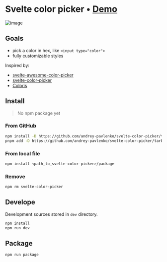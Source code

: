 # Svelte color picker &bull; [Demo](https://andrey-pavlenko.github.io/svelte-color-picker/)

![image](https://user-images.githubusercontent.com/31999255/159011717-adaeb9ea-d0b3-4464-89d3-944206690248.png)

## Goals

- pick a color in hex, like `<input type="color">`
- fully customizable styles

Inspired by:

- [svelte-awesome-color-picker](https://svelte-awesome-color-picker.vercel.app/)
- [svelte-color-picker](https://github.com/efeskucuk/svelte-color-picker)
- [Coloris](https://github.com/mdbassit/Coloris)

## Install

> No npm package yet

### From GitHub

```sh
npm install -D https://github.com/andrey-pavlenko/svelte-color-picker/tarball/package
pnpm add -D https://github.com/andrey-pavlenko/svelte-color-picker/tarball/package

```

### From local file

```sh
npm install <path_to_svelte-color-picker>/package
```

### Remove

```sh
npm rm svelte-color-picker
```

## Develope

Development sources stored in `dev` directory.

```sh
npm install
npm run dev
```

## Package

```sh
npm run package
```
